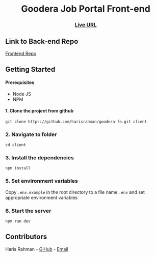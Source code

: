 <h1 align="center">Goodera Job Portal Front-end</h1>

<h3 align="center">
	<a href="https://goodera-jobs.netlify.app/">Live URL</a>
</h3>

## Link to Back-end Repo

[Frontend Repo](https://github.com/harisrahman/goodera-be)

## Getting Started

#### Prerequisites

-   Node JS
-   NPM

#### 1. Clone the project from github

`git clone https://github.com/harisrahman/goodera-fe.git client`

### 2. Navigate to folder

`cd client`

### 3. Install the dependencies

`npm install`

### 5. Set environment variables

Copy `.env.example` in the root directory to a file name `.env` and set appropriate environment variables

### 6. Start the server

`npm run dev`

## Contributors

Haris Rahman - [GiHub](https://github.com/harisrahman) - [Email](mailto:hi@haris.tech)
